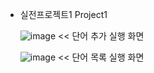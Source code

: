 * 실전프로젝트1 Project1

  ![image](https://github.com/dan22200252/2023-2-a1-dan22200252/assets/130723603/250e8dae-7d57-434c-8982-c82a483f4995)
  << 단어 추가 실행 화면

  ![image](https://github.com/dan22200252/2023-2-a1-dan22200252/assets/130723603/71480fc5-63d7-4fd9-921a-d02080e68abb)
  << 단어 목록 실행 화면
